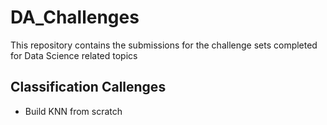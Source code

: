 # DA_Challenges
This repository contains the submissions for the challenge sets completed for Data Science related topics


## Classification Callenges
- Build KNN from scratch 



